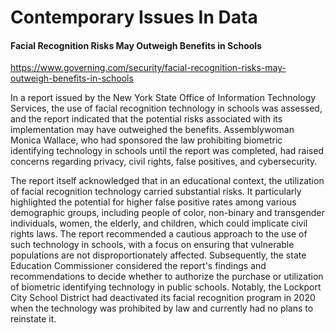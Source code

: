 # Contemporary Issues In Data  
  

  



#### Facial Recognition Risks May Outweigh Benefits in Schools
https://www.governing.com/security/facial-recognition-risks-may-outweigh-benefits-in-schools

In a report issued by the New York State Office of Information Technology Services, the use of facial recognition technology in schools was assessed, and the report indicated that the potential risks associated with its implementation may have outweighed the benefits. Assemblywoman Monica Wallace, who had sponsored the law prohibiting biometric identifying technology in schools until the report was completed, had raised concerns regarding privacy, civil rights, false positives, and cybersecurity.

The report itself acknowledged that in an educational context, the utilization of facial recognition technology carried substantial risks. It particularly highlighted the potential for higher false positive rates among various demographic groups, including people of color, non-binary and transgender individuals, women, the elderly, and children, which could implicate civil rights laws. The report recommended a cautious approach to the use of such technology in schools, with a focus on ensuring that vulnerable populations are not disproportionately affected. Subsequently, the state Education Commissioner considered the report's findings and recommendations to decide whether to authorize the purchase or utilization of biometric identifying technology in public schools. Notably, the Lockport City School District had deactivated its facial recognition program in 2020 when the technology was prohibited by law and currently had no plans to reinstate it.